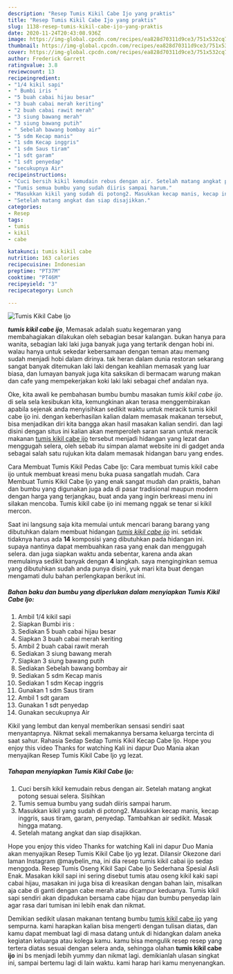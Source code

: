 ```yaml
---
description: "Resep Tumis Kikil Cabe Ijo yang praktis"
title: "Resep Tumis Kikil Cabe Ijo yang praktis"
slug: 1138-resep-tumis-kikil-cabe-ijo-yang-praktis
date: 2020-11-24T20:43:08.936Z
image: https://img-global.cpcdn.com/recipes/ea828d70311d9ce3/751x532cq70/tumis-kikil-cabe-ijo-foto-resep-utama.jpg
thumbnail: https://img-global.cpcdn.com/recipes/ea828d70311d9ce3/751x532cq70/tumis-kikil-cabe-ijo-foto-resep-utama.jpg
cover: https://img-global.cpcdn.com/recipes/ea828d70311d9ce3/751x532cq70/tumis-kikil-cabe-ijo-foto-resep-utama.jpg
author: Frederick Garrett
ratingvalue: 3.8
reviewcount: 13
recipeingredient:
- "1/4 kikil sapi"
- " Bumbi iris "
- "5 buah cabai hijau besar"
- "3 buah cabai merah keriting"
- "2 buah cabai rawit merah"
- "3 siung bawang merah"
- "3 siung bawang putih"
- " Sebelah bawang bombay air"
- "5 sdm Kecap manis"
- "1 sdm Kecap inggris"
- "1 sdm Saus tiram"
- "1 sdt garam"
- "1 sdt penyedap"
- "secukupnya Air"
recipeinstructions:
- "Cuci bersih kikil kemudain rebus dengan air. Setelah matang angkat potong sesuai selera. Sisihkan"
- "Tumis semua bumbu yang sudah diiris sampai harum."
- "Masukkan kikil yang sudah di potong2. Masukkan kecap manis, kecap inggris, saus tiram, garam, penyedap. Tambahkan air sedikit. Masak hingga matang."
- "Setelah matang angkat dan siap disajikkan."
categories:
- Resep
tags:
- tumis
- kikil
- cabe

katakunci: tumis kikil cabe 
nutrition: 163 calories
recipecuisine: Indonesian
preptime: "PT37M"
cooktime: "PT46M"
recipeyield: "3"
recipecategory: Lunch

---
```



![Tumis Kikil Cabe Ijo](https://img-global.cpcdn.com/recipes/ea828d70311d9ce3/751x532cq70/tumis-kikil-cabe-ijo-foto-resep-utama.jpg)

<b><i>tumis kikil cabe ijo</i></b>, Memasak adalah suatu kegemaran yang membahagiakan dilakukan oleh sebagian besar kalangan. bukan hanya para wanita, sebagian laki laki juga banyak juga yang tertarik dengan hobi ini. walau hanya untuk sekedar kebersamaan dengan teman atau memang sudah menjadi hobi dalam dirinya. tak heran dalam dunia restoran sekarang sangat banyak ditemukan laki laki dengan keahlian memasak yang luar biasa, dan lumayan banyak juga kita saksikan di bermacam warung makan dan cafe yang mempekerjakan koki laki laki sebagai chef andalan nya.

Oke, kita awali ke pembahasan bumbu bumbu masakan <i>tumis kikil cabe ijo</i>. di sela sela kesibukan kita, kemungkinan akan terasa menggembirakan apabila sejenak anda menyisihkan sedikit waktu untuk meracik tumis kikil cabe ijo ini. dengan keberhasilan kalian dalam memasak makanan tersebut, bisa menjadikan diri kita bangga akan hasil masakan kalian sendiri. dan lagi disini dengan situs ini kalian akan memperoleh saran saran untuk meracik makanan <u>tumis kikil cabe ijo</u> tersebut menjadi hidangan yang lezat dan menggugah selera, oleh sebab itu simpan alamat website ini di gadget anda sebagai salah satu rujukan kita dalam memasak hidangan baru yang endes.

Cara Membuat Tumis Kikil Pedas Cabe Ijo: Cara membuat tumis kikil cabe ijo untuk membuat kreasi menu buka puasa sangatlah mudah. Cara Membuat Tumis Kikil Cabe Ijo yang enak sangat mudah dan praktis, bahan dan bumbu yang digunakan juga ada di pasar tradisional maupun modern dengan harga yang terjangkau, buat anda yang ingin berkreasi menu ini silakan mencoba. Tumis kikil cabe ijo ini memang nggak se tenar si kikil mercon.


Saat ini langsung saja kita memulai untuk mencari barang barang yang dibutuhkan dalam membuat hidangan <u><i>tumis kikil cabe ijo</i></u> ini. setidak tidaknya harus ada <b>14</b> komposisi yang dibutuhkan pada hidangan ini. supaya nantinya dapat membuahkan rasa yang enak dan menggugah selera. dan juga siapkan waktu anda sebentar, karena anda akan memulainya sedikit banyak dengan <b>4</b> langkah. saya menginginkan semua yang dibutuhkan sudah anda punya disini, yuk mari kita buat dengan mengamati dulu bahan perlengkapan berikut ini.

<!--inarticleads1-->

##### Bahan baku dan bumbu yang diperlukan dalam menyiapkan Tumis Kikil Cabe Ijo:

1. Ambil 1/4 kikil sapi
1. Siapkan  Bumbi iris :
1. Sediakan 5 buah cabai hijau besar
1. Siapkan 3 buah cabai merah keriting
1. Ambil 2 buah cabai rawit merah
1. Sediakan 3 siung bawang merah
1. Siapkan 3 siung bawang putih
1. Sediakan  Sebelah bawang bombay air
1. Sediakan 5 sdm Kecap manis
1. Sediakan 1 sdm Kecap inggris
1. Gunakan 1 sdm Saus tiram
1. Ambil 1 sdt garam
1. Gunakan 1 sdt penyedap
1. Gunakan secukupnya Air


Kikil yang lembut dan kenyal memberikan sensasi sendiri saat menyantapnya. Nikmat sekali memakannya bersama keluarga tercinta di saat sahur. Rahasia Sedap Sedap Tumis Kikil Kecap Cabe Ijo. Hope you enjoy this video Thanks for watching Kali ini dapur Duo Mania akan menyajikan Resep Tumis Kikil Cabe Ijo yg lezat. 

<!--inarticleads2-->

##### Tahapan menyiapkan Tumis Kikil Cabe Ijo:

1. Cuci bersih kikil kemudain rebus dengan air. Setelah matang angkat potong sesuai selera. Sisihkan
1. Tumis semua bumbu yang sudah diiris sampai harum.
1. Masukkan kikil yang sudah di potong2. Masukkan kecap manis, kecap inggris, saus tiram, garam, penyedap. Tambahkan air sedikit. Masak hingga matang.
1. Setelah matang angkat dan siap disajikkan.


Hope you enjoy this video Thanks for watching Kali ini dapur Duo Mania akan menyajikan Resep Tumis Kikil Cabe Ijo yg lezat. Dilansir Okezone dari laman Instagram @maybelin_ma, ini dia resep tumis kikil cabai ijo sedap menggoda. Resep Tumis Oseng Kikil Sapi Cabe Ijo Sederhana Spesial Asli Enak. Masakan kikil sapi ini sering disebut tumis atau oseng kikil kaki sapi cabai hijau, masakan ini juga bisa di kreasikan dengan bahan lain, misalkan aja cabe di ganti dengan cabe merah atau dicampur keduanya. Tumis kikil sapi sendiri akan dipadukan bersama cabe hijau dan bumbu penyedap lain agar rasa dari tumisan ini lebih enak dan nikmat. 

Demikian sedikit ulasan makanan tentang bumbu <u>tumis kikil cabe ijo</u> yang sempurna. kami harapkan kalian bisa mengerti dengan tulisan diatas, dan kamu dapat membuat lagi di masa datang untuk di hidangkan dalam aneka kegiatan keluarga atau kolega kamu. kamu bisa mengulik resep resep yang tertera diatas sesuai dengan selera anda, sehingga olahan <b>tumis kikil cabe ijo</b> ini bs menjadi lebih yummy dan nikmat lagi. demikianlah ulasan singkat ini, sampai bertemu lagi di lain waktu. kami harap hari kamu menyenangkan.
